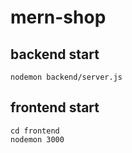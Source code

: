 # mern-shop

## backend start
```nodemon backend/server.js ```
## frontend start
```
cd frontend
nodemon 3000
```